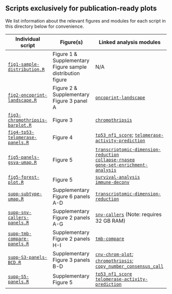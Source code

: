 ## Scripts exclusively for publication-ready plots

We list information about the relevant figures and modules for each script in this directory below for convenience.

| Individual script | Figure(s) | Linked analysis modules |
|--------|--------|------------------|
| [`fig1-sample-distribution.R`](fig1-sample-distribution.R) | Figure 1 & Supplementary Figure sample distribution figure | N/A |
| [`fig2-oncoprint-landscape.R`](fig2-oncoprint-landscape.R) | Figure 2 & Supplementary Figure 3 panel A | [`oncoprint-landscape`](https://github.com/AlexsLemonade/OpenPBTA-analysis/tree/master/analyses/oncoprint-landscape) |
| [`fig3-chromothripsis-barplot.R`](fig3-chromothripsis-barplot.R) | Figure 3 | [`chromothripsis`](https://github.com/AlexsLemonade/OpenPBTA-analysis/tree/master/analyses/chromothripsis) |
| [`fig4-tp53-telomerase-panels.R`](fig4-tp53-telomerase-panels.R) | Figure 4 | [`tp53_nf1_score`](https://github.com/AlexsLemonade/OpenPBTA-analysis/tree/master/analyses/tp53_nf1_score); [`telomerase-activity-prediction`](https://github.com/AlexsLemonade/OpenPBTA-analysis/tree/master/analyses/telomerase-activity-prediction/) |
| [`fig5-panels-gsva-umap.R`](fig5-panels-gsva-umap.R) | Figure 5 | [`transcriptomic-dimension-reduction`](https://github.com/AlexsLemonade/OpenPBTA-analysis/tree/master/analyses/transcriptomic-dimension-reduction) <br> [`collapse-rnaseq`](https://github.com/AlexsLemonade/OpenPBTA-analysis/tree/master/analyses/collapse-rnaseq) <br> [`gene-set-enrichment-analysis`](https://github.com/AlexsLemonade/OpenPBTA-analysis/tree/master/analyses/gene-set-enrichment-analysis) |
| [`fig5-forest-plot.R`](fig5-forest-plot.R) | Figure 5 | [`survival-analysis`](https://github.com/AlexsLemonade/OpenPBTA-analysis/tree/master/analyses/survival-analysis) <br> [`immune-deconv`](https://github.com/AlexsLemonade/OpenPBTA-analysis/tree/master/analyses/immune-deconv)  
| [`supp-subtype-umap.R`](supp-subtype-umap.R) | Supplementary Figure 6 panels A-D | [`transcriptomic-dimension-reduction`](https://github.com/AlexsLemonade/OpenPBTA-analysis/tree/master/analyses/transcriptomic-dimension-reduction)
| [`supp-snv-callers-panels.R`](supp-snv-callers-panels.R) | Supplementary Figure 2 panels A-G | [`snv-callers`](https://github.com/AlexsLemonade/OpenPBTA-analysis/tree/master/analyses/snv-callers) (Note: requires 32 GB RAM)
| [`supp-tmb-compare-panels.R`](supp-tmb-compare-panels.R) | Supplementary Figure 2 panels H-I | [`tmb-compare`](https://github.com/AlexsLemonade/OpenPBTA-analysis/tree/master/analyses/tmb-compare) 
| [`supp-S3-panels-BCD.R`](supp-S3-panels-BCD.R) | Supplementary Figure 3 panels B-D | [`cnv-chrom-plot`](https://github.com/AlexsLemonade/OpenPBTA-analysis/tree/master/analyses/cnv-chrom-plot); [`chromothripsis`](https://github.com/AlexsLemonade/OpenPBTA-analysis/tree/master/analyses/chromothripsis); [`copy_number_consensus_call`](https://github.com/AlexsLemonade/OpenPBTA-analysis/tree/master/analyses/copy_number_consensus_call) 
| [`supp-S5-panels.R`](supp-S5-panels.R) | Supplementary Figure 5 | [`tp53_nf1_score`](https://github.com/AlexsLemonade/OpenPBTA-analysis/tree/master/analyses/tp53_nf1_score) <br> [`telomerase-activity-prediction`](https://github.com/AlexsLemonade/OpenPBTA-analysis/tree/master/analyses/telomerase-activity-prediction/)
